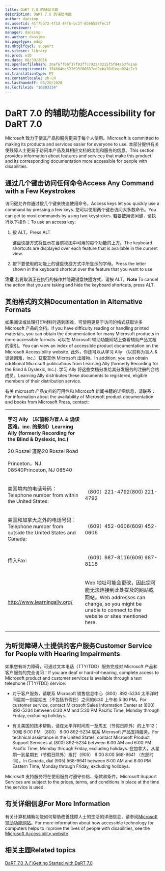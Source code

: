 ```yaml
---
title: DaRT 7.0 的辅助功能
description: DaRT 7.0 的辅助功能
author: dansimp
ms.assetid: 41f7bb72-4f1d-44fb-bc3f-8b66557fec2f
ms.reviewer: ''
manager: dansimp
ms.author: dansimp
ms.pagetype: mdop
ms.mktglfcycl: support
ms.sitesec: library
ms.prod: w10
ms.date: 08/30/2016
ms.openlocfilehash: 30ef6ff0bf17f93ffc792243215f5f04a63fe1a6
ms.sourcegitcommit: 354664bc527d93f80687cd2eba70d1eea024c7c3
ms.translationtype: MT
ms.contentlocale: zh-CN
ms.lasthandoff: 06/26/2020
ms.locfileid: "10803334"
---
```

# <span data-ttu-id="ed02a-103">DaRT 7.0 的辅助功能</span><span class="sxs-lookup"><span data-stu-id="ed02a-103">Accessibility for DaRT 7.0</span></span>


<span data-ttu-id="ed02a-104">Microsoft 致力于使其产品和服务更易于每个人使用。</span><span class="sxs-lookup"><span data-stu-id="ed02a-104">Microsoft is committed to making its products and services easier for everyone to use.</span></span> <span data-ttu-id="ed02a-105">本部分提供有关使残障人士更易于访问本产品及其相应文档的功能和服务的信息。</span><span class="sxs-lookup"><span data-stu-id="ed02a-105">This section provides information about features and services that make this product and its corresponding documentation more accessible for people with disabilities.</span></span>

## <span data-ttu-id="ed02a-106">通过几个键击访问任何命令</span><span class="sxs-lookup"><span data-stu-id="ed02a-106">Access Any Command with a Few Keystrokes</span></span>


<span data-ttu-id="ed02a-107">访问键允许你通过按几个键来快速使用命令。</span><span class="sxs-lookup"><span data-stu-id="ed02a-107">Access keys let you quickly use a command by pressing a few keys.</span></span> <span data-ttu-id="ed02a-108">您可以使用两个键击访问大多数命令。</span><span class="sxs-lookup"><span data-stu-id="ed02a-108">You can get to most commands by using two keystrokes.</span></span> <span data-ttu-id="ed02a-109">若要使用访问键，请执行以下操作：</span><span class="sxs-lookup"><span data-stu-id="ed02a-109">To use an access key:</span></span>

1.  <span data-ttu-id="ed02a-110">按 ALT。</span><span class="sxs-lookup"><span data-stu-id="ed02a-110">Press ALT.</span></span>

    <span data-ttu-id="ed02a-111">键盘快捷方式将显示在当前视图中可用的每个功能的上方。</span><span class="sxs-lookup"><span data-stu-id="ed02a-111">The keyboard shortcuts are displayed over each feature that is available in the current view.</span></span>

2.  <span data-ttu-id="ed02a-112">按下要使用的功能上的键盘快捷方式中所显示的字母。</span><span class="sxs-lookup"><span data-stu-id="ed02a-112">Press the letter shown in the keyboard shortcut over the feature that you want to use.</span></span>

<span data-ttu-id="ed02a-113">**注意** 若要取消正在执行的操作并隐藏键盘快捷方式，请按 ALT。</span><span class="sxs-lookup"><span data-stu-id="ed02a-113">**Note** To cancel the action that you are taking and hide the keyboard shortcuts, press ALT.</span></span>

 

## <span data-ttu-id="ed02a-114">其他格式的文档</span><span class="sxs-lookup"><span data-stu-id="ed02a-114">Documentation in Alternative Formats</span></span>


<span data-ttu-id="ed02a-115">如果阅读或处理打印材料时遇到困难，可使用更易于访问的格式获取许多 Microsoft 产品的文档。</span><span class="sxs-lookup"><span data-stu-id="ed02a-115">If you have difficulty reading or handling printed materials, you can obtain the documentation for many Microsoft products in more accessible formats.</span></span> <span data-ttu-id="ed02a-116">可以在 Microsoft 辅助功能网站上查看辅助产品文档的索引。</span><span class="sxs-lookup"><span data-stu-id="ed02a-116">You can view an index of accessible product documentation on the Microsoft Accessibility website.</span></span> <span data-ttu-id="ed02a-117">此外，你还可以从学习 Ally （以前称为盲人 & 诵读困难，Inc.）获取其他 Microsoft 出版物。</span><span class="sxs-lookup"><span data-stu-id="ed02a-117">In addition, you can obtain additional Microsoft publications from Learning Ally (formerly Recording for the Blind & Dyslexic, Inc.).</span></span> <span data-ttu-id="ed02a-118">学习 Ally 将这些文档分发给其分发服务的注册的合格成员。</span><span class="sxs-lookup"><span data-stu-id="ed02a-118">Learning Ally distributes these documents to registered, eligible members of their distribution service.</span></span>

<span data-ttu-id="ed02a-119">有关 microsoft 产品文档的可用性和 Microsoft 新闻书籍的详细信息，请联系：</span><span class="sxs-lookup"><span data-stu-id="ed02a-119">For information about the availability of Microsoft product documentation and books from Microsoft Press, contact:</span></span>

<table>
<colgroup>
<col width="50%" />
<col width="50%" />
</colgroup>
<tbody>
<tr class="odd">
<td align="left"><p><strong><span data-ttu-id="ed02a-120">学习 Ally （以前称为盲人 &amp; 诵读困难，inc. 的录制）</span><span class="sxs-lookup"><span data-stu-id="ed02a-120">Learning Ally (formerly Recording for the Blind &amp; Dyslexic, Inc.)</span></span></strong></p>
<p><span data-ttu-id="ed02a-121">20 Roszel 道路</span><span class="sxs-lookup"><span data-stu-id="ed02a-121">20 Roszel Road</span></span></p>
<p><span data-ttu-id="ed02a-122">Princeton，NJ 08540</span><span class="sxs-lookup"><span data-stu-id="ed02a-122">Princeton, NJ 08540</span></span></p></td>
<td align="left"><p></p></td>
</tr>
<tr class="even">
<td align="left"><p><span data-ttu-id="ed02a-123">美国境内的电话号码：</span><span class="sxs-lookup"><span data-stu-id="ed02a-123">Telephone number from within the United States:</span></span></p></td>
<td align="left"><p><span data-ttu-id="ed02a-124">（800）221-4792</span><span class="sxs-lookup"><span data-stu-id="ed02a-124">(800) 221-4792</span></span></p></td>
</tr>
<tr class="odd">
<td align="left"><p><span data-ttu-id="ed02a-125">美国和加拿大之外的电话号码：</span><span class="sxs-lookup"><span data-stu-id="ed02a-125">Telephone number from outside the United States and Canada:</span></span></p></td>
<td align="left"><p><span data-ttu-id="ed02a-126">（609）452-0606</span><span class="sxs-lookup"><span data-stu-id="ed02a-126">(609) 452-0606</span></span></p></td>
</tr>
<tr class="even">
<td align="left"><p><span data-ttu-id="ed02a-127">传入</span><span class="sxs-lookup"><span data-stu-id="ed02a-127">Fax:</span></span></p></td>
<td align="left"><p><span data-ttu-id="ed02a-128">（609）987-8116</span><span class="sxs-lookup"><span data-stu-id="ed02a-128">(609) 987-8116</span></span></p></td>
</tr>
<tr class="odd">
<td align="left"><p><a href="https://go.microsoft.com/fwlink/?linkid=239" data-raw-source="[http://www.learningally.org/](https://go.microsoft.com/fwlink/?linkid=239)">http://www.learningally.org/</a></p></td>
<td align="left"><p><span data-ttu-id="ed02a-129">Web 地址可能会更改，因此您可能无法连接到此处提及的网站或网站。</span><span class="sxs-lookup"><span data-stu-id="ed02a-129">Web addresses can change, so you might be unable to connect to the website or sites mentioned here.</span></span></p></td>
</tr>
</tbody>
</table>

 

## <span data-ttu-id="ed02a-130">为听觉障碍人士提供的客户服务</span><span class="sxs-lookup"><span data-stu-id="ed02a-130">Customer Service for People with Hearing Impairments</span></span>


<span data-ttu-id="ed02a-131">如果您有听力障碍，可通过文本电话（TTY/TDD）服务完成对 Microsoft 产品和客户服务的完全访问：</span><span class="sxs-lookup"><span data-stu-id="ed02a-131">If you are deaf or hard-of-hearing, complete access to Microsoft product and customer services is available through a text telephone (TTY/TDD) service:</span></span>

-   <span data-ttu-id="ed02a-132">对于客户服务，请联系 Microsoft 销售信息中心（800）892-5234 太平洋时间星期一到星期五（不包括节假日）之间的6:30 上午和 5:30 PM。</span><span class="sxs-lookup"><span data-stu-id="ed02a-132">For customer service, contact Microsoft Sales Information Center at (800) 892-5234 between 6:30 AM and 5:30 PM Pacific Time, Monday through Friday, excluding holidays.</span></span>

-   <span data-ttu-id="ed02a-133">有关美国的技术帮助，请在太平洋时间周一至周五（节假日除外）的上午12：00和 6:00 PM （800） 6:00 892-5234 联系 Microsoft 产品支持服务。</span><span class="sxs-lookup"><span data-stu-id="ed02a-133">For technical assistance in the United States, contact Microsoft Product Support Services at (800) 892-5234 between 6:00 AM and 6:00 PM Pacific Time, Monday through Friday, excluding holidays.</span></span> <span data-ttu-id="ed02a-134">在加拿大，从星期一到星期五（节假日除外）拨打（905） 8:00 8:00 568-9641 （东部时间）。</span><span class="sxs-lookup"><span data-stu-id="ed02a-134">In Canada, dial (905) 568-9641 between 8:00 AM and 8:00 PM Eastern Time, Monday through Friday, excluding holidays.</span></span>

<span data-ttu-id="ed02a-135">Microsoft 支持服务将在使用服务时遵守价格、条款和条件。</span><span class="sxs-lookup"><span data-stu-id="ed02a-135">Microsoft Support Services are subject to the prices, terms, and conditions in place at the time the service is used.</span></span>

## <span data-ttu-id="ed02a-136">有关详细信息</span><span class="sxs-lookup"><span data-stu-id="ed02a-136">For More Information</span></span>


<span data-ttu-id="ed02a-137">有关计算机辅助功能如何帮助改善残障人士的生活的详细信息，请参阅[Microsoft 辅助功能网站](https://go.microsoft.com/fwlink/?linkid=8431)。</span><span class="sxs-lookup"><span data-stu-id="ed02a-137">For more information about how accessible technology for computers helps to improve the lives of people with disabilities, see the [Microsoft Accessibility website](https://go.microsoft.com/fwlink/?linkid=8431).</span></span>

## <span data-ttu-id="ed02a-138">相关主题</span><span class="sxs-lookup"><span data-stu-id="ed02a-138">Related topics</span></span>


[<span data-ttu-id="ed02a-139">DaRT 7.0 入门</span><span class="sxs-lookup"><span data-stu-id="ed02a-139">Getting Started with DaRT 7.0</span></span>](getting-started-with-dart-70-new-ia.md)

 

 





